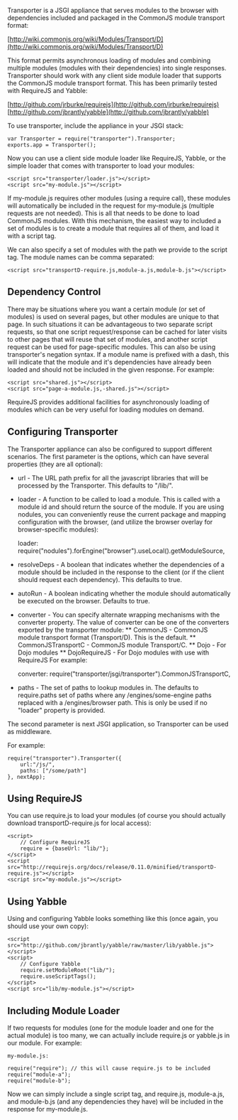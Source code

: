 Transporter is a JSGI appliance that serves modules to the browser with dependencies 
included and packaged in the CommonJS module transport format:

[http://wiki.commonjs.org/wiki/Modules/Transport/D](http://wiki.commonjs.org/wiki/Modules/Transport/D)

This format permits asynchronous loading of modules and combining multiple modules 
(modules with their dependencies) into single responses. Transporter should work
with any client side module loader that supports the CommonJS module transport
format. This has been primarily tested with RequireJS and Yabble:   

[http://github.com/jrburke/requirejs](http://github.com/jrburke/requirejs)
[http://github.com/jbrantly/yabble](http://github.com/jbrantly/yabble)

To use transporter, include the appliance in your JSGI stack:

    var Transporter = require("transporter").Transporter;
    exports.app = Transporter();

Now you can use a client side module loader like RequireJS, Yabble, or the simple loader
that comes with transporter to load your modules:

    <script src="transporter/loader.js"></script>
    <script src="my-module.js"></script>

If my-module.js requires other modules (using a require call), these modules will
automatically be included in the request for my-module.js (multiple requests are not
needed). This is all that needs to be done to load CommonJS modules. With this
mechanism, the easiest way to included a set of modules is to create a module that
requires all of them, and load it with a script tag.
    
We can also specify a set of modules with the path we provide to the script tag. The
module names can be comma separated:

    <script src="transportD-require.js,module-a.js,module-b.js"></script>

Dependency Control
------------------

There may be situations where you want a certain module (or set of modules) is used
on several pages, but other modules are unique to that page. In such situations it can
be advantageous to two separate script requests, so that one script request/response can be 
cached for later visits to other pages that will reuse that set of modules, and another 
script request can be used for page-specific modules. This can also be using transporter's
negation syntax. If a module name is prefixed with a dash, this will indicate that the
module and it's dependencies have already been loaded and should not be included
in the given response. For example: 

    <script src="shared.js"></script>
    <script src="page-a-module.js,-shared.js"></script>
    
RequireJS provides additional facilities for asynchronously loading of modules 
which can be very useful for loading modules on demand. 

Configuring Transporter
----------------------

The Transporter appliance can also be configured to support different scenarios. 
The first parameter is the options, which can have several properties (they are all optional):

* url - The URL path prefix for all the javascript libraries that will be processed by the Transporter. This defaults to "/lib/".
* loader - A function to be called to load a module. This is called with a module id and 
should return the source of the module. If you are using nodules, you can
conveniently reuse the current package and mapping configuration with the browser,
(and utilize the browser overlay for browser-specific modules):

    loader: require("nodules").forEngine("browser").useLocal().getModuleSource,
    
* resolveDeps - A boolean that indicates whether the dependencies of a module should be included
in the response to the client (or if the client should request each dependency). This defaults
to true.
* autoRun - A boolean indicating whether the module should automatically be executed
on the browser. Defaults to true.
* converter - You can specify alternate wrapping mechanisms with the converter
property. The value of converter can be one of the converters exported by the 
transporter module:
** CommonJS - CommonJS module transport format (Transport/D). This is the default.
** CommonJSTransportC - CommonJS module Transport/C.
** Dojo - For Dojo modules
** DojoRequireJS - For Dojo modules with use with RequireJS
For example:

    converter: require("transporter/jsgi/transporter").CommonJSTransportC,
    
* paths - The set of paths to lookup modules in. The defaults to require.paths set of 
paths where any /engines/some-engine paths replaced with a /engines/browser path.
This is only be used if no "loader" property is provided. 

The second parameter is next JSGI application, so Transporter can be used as middleware.

For example:

    require("transporter").Transporter({
        url:"/js/", 
        paths: ["/some/path"]
    }, nextApp);
    
Using RequireJS
----------------

You can use require.js to load your modules (of 
course you should actually download transportD-require.js for local access):

    <script>
        // Configure RequireJS
        require = {baseUrl: "lib/"};
    </script>
    <script src="http://requirejs.org/docs/release/0.11.0/minified/transportD-require.js"></script>
    <script src="my-module.js"></script>

Using Yabble
------------

Using and configuring Yabble looks something like this (once again, you should use your
own copy):

    <script src="http://github.com/jbrantly/yabble/raw/master/lib/yabble.js"></script>
    <script>
        // Configure Yabble
        require.setModuleRoot("lib/");
        require.useScriptTags();
    </script>
    <script src="lib/my-module.js"></script>

Including Module Loader
-----------------------

If two requests for modules (one for the module loader and one for the actual module) 
is too many, we can actually include require.js or yabble.js in our module. For example:

    my-module.js:
    
    require("require"); // this will cause require.js to be included
    require("module-a");
    require("module-b");
    
Now we can simply include a single script tag, and require.js, module-a.js, and 
module-b.js (and any dependencies they have) will be included in the response for
my-module.js.